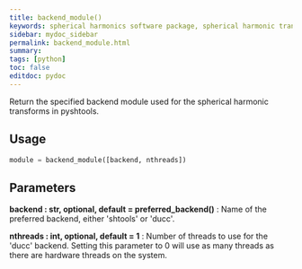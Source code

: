 ```yaml
---
title: backend_module()
keywords: spherical harmonics software package, spherical harmonic transform, legendre functions, multitaper spectral analysis, fortran, Python, gravity, magnetic field
sidebar: mydoc_sidebar
permalink: backend_module.html
summary:
tags: [python]
toc: false
editdoc: pydoc
---
```


Return the specified backend module used for the spherical harmonic
transforms in pyshtools.

## Usage

```python
module = backend_module([backend, nthreads])
```

## Parameters

**backend : str, optional, default = preferred_backend()**
:   Name of the preferred backend, either 'shtools' or 'ducc'.

**nthreads : int, optional, default = 1**
:   Number of threads to use for the 'ducc' backend. Setting this parameter
        to 0 will use as many threads as there are hardware threads on the
        system.
    